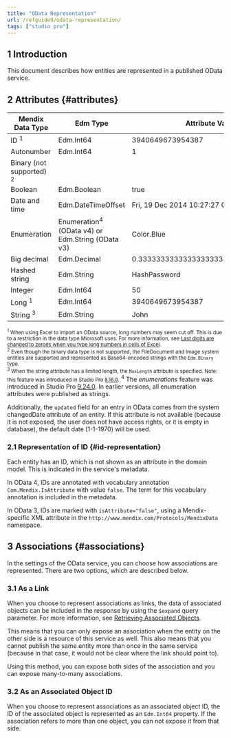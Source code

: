 ```yaml
---
title: "OData Representation"
url: /refguide9/odata-representation/
tags: ["studio pro"]
---
```


## 1 Introduction

This document describes how entities are represented in a published OData service.

## 2 Attributes {#attributes}

| Mendix Data Type | Edm Type | Attribute Value | Atom XML Representation |
| --- | --- | --- | --- |
| ID <sup>1</sup>| Edm.Int64 | 3940649673954387 | 3940649673954387 |
| Autonumber | Edm.Int64 | 1 | 1 |
| Binary (not supported) <sup>2</sup> |   |   |   |
| Boolean | Edm.Boolean | true | true |
| Date and time | Edm.DateTimeOffset | Fri, 19 Dec 2014 10:27:27 GMT | 2014-12-19T10:27:27.000Z |
| Enumeration | Enumeration<sup>4</sup> (OData v4) or Edm.String (OData v3) | Color.Blue | Blue |
| Big decimal  | Edm.Decimal | 0.3333333333333333333333333333333333 | 0.3333333333333333333333333333333333 |
| Hashed string | Edm.String | HashPassword | HashPassword |
| Integer  | Edm.Int64 | 50 | 50 |
| Long <sup>1</sup> | Edm.Int64 | 3940649673954387 | 3940649673954387 |
| String <sup>3</sup> | Edm.String | John | John |

<small><sup>1</sup> When using Excel to import an OData source, long numbers may seem cut off. This is due to a restriction in the data type Microsoft uses. For more information, see [Last digits are changed to zeroes when you type long numbers in cells of Excel](https://support.microsoft.com/en-us/kb/269370).<br />
<sup>2</sup> Even though the binary data type is not supported, the FileDocument and Image system entities are supported and represented as Base64-encoded strings with the `Edm.Binary` type.<br />
<sup>3</sup> When the string attribute has a limited length, the `MaxLength` attribute is specified. Note: this feature was introduced in Studio Pro [8.16.0](/releasenotes/studio-pro/8.16/#8160).</small>
<sup>4</sup> The *enumerations* feature was introduced in Studio Pro [9.24.0](/releasenotes/studio-pro/9.24/). In earlier versions, all enumeration attributes were published as strings.

Additionally, the `updated` field for an entry in OData comes from the system changedDate attribute of an entity. If this attribute is not available (because it is not exposed, the user does not have access rights, or it is empty in database), the default date (1-1-1970) will be used.

### 2.1 Representation of ID {#id-representation}

Each entity has an ID, which is not shown as an attribute in the domain model. This is indicated in the service's metadata.

In OData 4, IDs are annotated with vocabulary annotation `Com.Mendix.IsAttribute` with value `false`. The term for this vocabulary annotation is included in the metadata.

In OData 3, IDs are marked with `isAttribute="false"`, using a Mendix-specific XML attribute in the `http://www.mendix.com/Protocols/MendixData` namespace.

## 3 Associations {#associations}

In the settings of the OData service, you can choose how associations are represented. There are two options, which are described below.

### 3.1 As a Link

When you choose to represent associations as links, the data of associated objects can be included in the response by using the `$expand` query parameter. For more information, see [Retrieving Associated Objects](/refguide/odata-query-options/#retrieving-associated-objects).

This means that you can only expose an association when the entity on the other side is a resource of this service as well. This also means that you cannot publish the same entity more than once in the same service (because in that case, it would not be clear where the link should point to).

Using this method, you can expose both sides of the association and you can expose many-to-many associations.

### 3.2 As an Associated Object ID

When you choose to represent associations as an associated object ID, the ID of the associated object is represented as an `Edm.Int64` property. If the association refers to more than one object, you can not expose it from that side.
